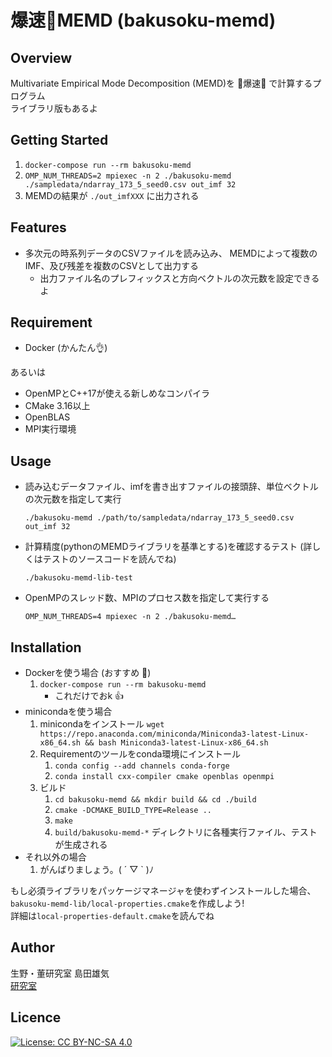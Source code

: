 # 爆速🚀MEMD \(bakusoku-memd\)

[//]: # (image or gif)

## Overview

Multivariate Empirical Mode Decomposition (MEMD)を 🚅爆速💨 で計算するプログラム  
ライブラリ版もあるよ

## Getting Started

1. `docker-compose run --rm bakusoku-memd`
2. `OMP_NUM_THREADS=2 mpiexec -n 2 ./bakusoku-memd ./sampledata/ndarray_173_5_seed0.csv out_imf 32`
3. MEMDの結果が `./out_imfXXX` に出力される

## Features

- 多次元の時系列データのCSVファイルを読み込み、 MEMDによって複数のIMF、及び残差を複数のCSVとして出力する
    - 出力ファイル名のプレフィックスと方向ベクトルの次元数を設定できるよ

## Requirement

- Docker \(かんたん👌\)

あるいは

- OpenMPとC++17が使える新しめなコンパイラ
- CMake 3.16以上
- OpenBLAS
- MPI実行環境

## Usage

- 読み込むデータファイル、imfを書き出すファイルの接頭辞、単位ベクトルの次元数を指定して実行

  `./bakusoku-memd ./path/to/sampledata/ndarray_173_5_seed0.csv out_imf 32`
- 計算精度(pythonのMEMDライブラリを基準とする)を確認するテスト (詳しくはテストのソースコードを読んでね)

  `./bakusoku-memd-lib-test`
- OpenMPのスレッド数、MPIのプロセス数を指定して実行する

  `OMP_NUM_THREADS=4 mpiexec -n 2 ./bakusoku-memd…`

## Installation

- Dockerを使う場合 \(おすすめ 🎉️\)
    1. `docker-compose run --rm bakusoku-memd`
        - これだけでおk 👍
- minicondaを使う場合
    1. minicondaをインストール
       `wget https://repo.anaconda.com/miniconda/Miniconda3-latest-Linux-x86_64.sh && bash Miniconda3-latest-Linux-x86_64.sh`
    2. Requirementのツールをconda環境にインストール
        1. `conda config --add channels conda-forge`
        2. `conda install cxx-compiler cmake openblas openmpi`
    3. ビルド
        1. `cd bakusoku-memd && mkdir build && cd ./build`
        2. `cmake -DCMAKE_BUILD_TYPE=Release ..`
        3. `make`
        4. `build/bakusoku-memd-*` ディレクトリに各種実行ファイル、テストが生成される
- それ以外の場合
    1. がんばりましょう。\( ´ ▽ \` \)ﾉ

もし必須ライブラリをパッケージマネージャを使わずインストールした場合、 `bakusoku-memd-lib/local-properties.cmake`を作成しよう!  
詳細は`local-properties-default.cmake`を読んでね

[//]: # (## Reference)

## Author

生野・董研究室 島田雄気  
[研究室](https://wiki.ikulab.org/)

## Licence

[![License: CC BY-NC-SA 4.0](https://licensebuttons.net/l/by-nc-sa/4.0/80x15.png)](./LICENSE.md)

[//]: # (&#40;https://creativecommons.org/licenses/by-nc-sa/4.0/&#41;)